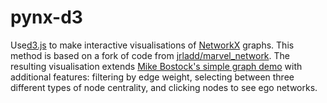 # pynx-d3

Use[d3.js](https://d3js.org/) to make interactive visualisations of [NetworkX](https://networkx.github.io/) graphs. This method is based on a fork of code from [jrladd/marvel_network](https://github.com/jrladd/marvel_network). The resulting visualisation extends [Mike Bostock's simple graph demo](http://bl.ocks.org/mbostock/4062045) with additional features: filtering by edge weight, selecting between three different types of node centrality, and clicking nodes to see ego networks.
